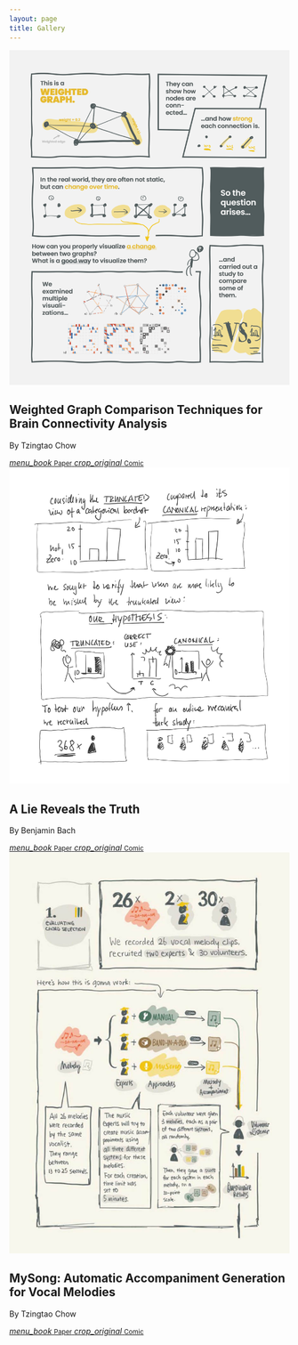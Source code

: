 ```yaml
---
layout: page
title: Gallery
---
```


<div class="exhibs not-markdown-area">

  <div class="single-exhib">
    <div class="exhib-img">
      <img src="assets/gallery/1-0.png" />
    </div>
    <div class="exhib-info">
      <div class="exhib-text">
        <h2>
          Weighted Graph Comparison Techniques for Brain Connectivity Analysis
        </h2>
        <p>By Tzingtao Chow</p>
      </div>
      <div class="exhib-links">
        <a
          href="https://hal.inria.fr/hal-00780999/document"
          class="exhib-button"
        >
          <i class="material-icons">menu_book</i>
          <small>Paper</small>
        </a>
        <a href="/gallery/weighted.html" class="exhib-button">
          <i class="material-icons">crop_original</i>
          <small>Comic</small>
        </a>
      </div>
    </div>
  </div>

  <div class="single-exhib">
    <div class="exhib-img">
      <img src="assets/gallery/2-0.png" />
    </div>
    <div class="exhib-info">
      <div class="exhib-text">
        <h2>A Lie Reveals the Truth</h2>
        <p>By Benjamin Bach</p>
      </div>
      <div class="exhib-links">
        <a
          href="https://www.jacobritchie.xyz/a_lie_reveals_the_truth.pdf"
          target="blank"
          class="exhib-button"
        >
          <i class="material-icons">menu_book</i>
          <small>Paper</small>
        </a>
        <a href="/gallery/lie.html" class="exhib-button">
          <i class="material-icons">crop_original</i>
          <small>Comic</small>
        </a>
      </div>
    </div>
  </div>

  <div class="single-exhib">
    <div class="exhib-img">
      <img src="assets/gallery/3-0.jpg" />
    </div>
    <div class="exhib-info">
      <div class="exhib-text">
        <h2>
          MySong: Automatic Accompaniment Generation for Vocal Melodies
        </h2>
        <p>By Tzingtao Chow</p>
      </div>
      <div class="exhib-links">
        <a
          href="https://dl.acm.org/doi/10.1145/1357054.1357169"
          class="exhib-button"
        >
          <i class="material-icons">menu_book</i>
          <small>Paper</small>
        </a>
        <a href="/gallery/mysong.html" class="exhib-button">
          <i class="material-icons">crop_original</i>
          <small>Comic</small>
        </a>
      </div>
    </div>
  </div>

</div>
